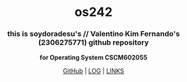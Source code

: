 <!-- Header -->
<h1 align=center>os242</h1>

<!-- Bio -->
<h3 align=center> this is soydoradesu's // Valentino Kim Fernando's (2306275771) github repository </h3>
<p align=center><strong>for Operating System CSCM602055</strong><p>

<p align="center">
  <a href="https://github.com/soydoradesu/os242/">GitHub</a> |
  <a href="TXT/mylog.txt">LOG</a> |
  <a href="LINKS/">LINKS</a>
</p>
